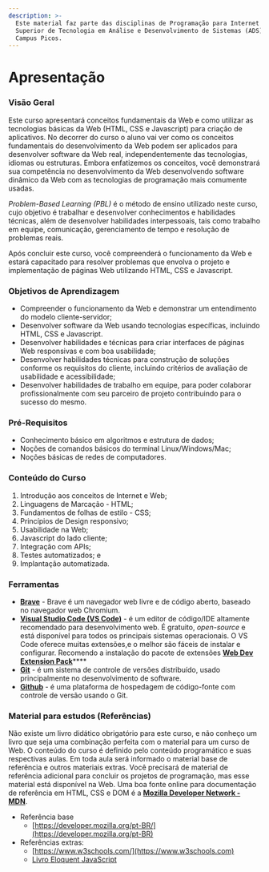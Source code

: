 ```yaml
---
description: >-
  Este material faz parte das disciplinas de Programação para Internet do Curso
  Superior de Tecnologia em Análise e Desenvolvimento de Sistemas (ADS) do IFPI
  Campus Picos.
---
```


# Apresentação

### Visão Geral

Este curso apresentará conceitos fundamentais da Web e como utilizar as tecnologias básicas da Web \(HTML, CSS e Javascript\) para criação de aplicativos. No decorrer do curso o aluno vai ver como os conceitos fundamentais do desenvolvimento da Web podem ser aplicados para desenvolver software da Web real, independentemente das tecnologias, idiomas ou estruturas. Embora enfatizemos os conceitos, você demonstrará sua competência no desenvolvimento da Web desenvolvendo software dinâmico da Web com as tecnologias de programação mais comumente usadas.

_Problem-Based Learning \(PBL\)_ é o método de ensino utilizado neste curso, cujo objetivo é trabalhar e desenvolver conhecimentos e habilidades técnicas, além de desenvolver habilidades interpessoais, tais como trabalho em equipe, comunicação, gerenciamento de tempo e resolução de problemas reais.

Após concluir este curso, você compreenderá o funcionamento da Web e estará capacitado para resolver problemas que envolva o projeto e implementação de páginas Web utilizando HTML, CSS e Javascript.

### Objetivos de Aprendizagem

* Compreender o funcionamento da Web e demonstrar um entendimento do modelo cliente-servidor;
* Desenvolver software da Web usando tecnologias específicas, incluindo HTML, CSS e Javascript.
* Desenvolver habilidades e técnicas para criar interfaces de páginas Web responsivas e com boa usabilidade;
* Desenvolver habilidades técnicas para construção de soluções conforme os requisitos do cliente, incluindo critérios de avaliação de usabilidade e acessibilidade;
* Desenvolver habilidades de trabalho em equipe, para poder colaborar profissionalmente com seu parceiro de projeto contribuindo para o sucesso do mesmo.

### Pré-Requisitos

* Conhecimento básico em algoritmos e estrutura de dados;
* Noções de comandos básicos do terminal Linux/Windows/Mac;
* Noções básicas de redes de computadores.

### Conteúdo do Curso

1. Introdução aos conceitos de Internet e Web;
2. Linguagens de Marcação - HTML;
3. Fundamentos de folhas de estilo - CSS;
4. Princípios de Design responsivo;
5. Usabilidade na Web;
6. Javascript do lado cliente;
7. Integração com APIs;
8. Testes automatizados; e
9. Implantação automatizada.

### Ferramentas

* [**Brave**](https://brave.com/) - Brave é um navegador web livre e de código aberto, baseado no navegador web Chromium.
* [**Visual Studio Code \(VS Code\)**](https://code.visualstudio.com/) - é um editor de código/IDE altamente recomendado para desenvolvimento web. É gratuito, _open-source_ e está disponível para todos os principais sistemas operacionais. O VS Code oferece muitas extensões,e o melhor são fáceis de instalar e configurar. Recomendo a instalação do pacote de extensões [**Web Dev Extension Pack**](https://marketplace.visualstudio.com/items?itemName=jesielviana.web-dev-extension-pack)\*\*\*\*
* [**Git**](https://git-scm.com/) - é um sistema de controle de versões distribuído, usado principalmente no desenvolvimento de software.
* [**Github**](https://github.com/) - é uma plataforma de hospedagem de código-fonte com controle de versão usando o Git.

### Material para estudos \(Referências\)

Não existe um livro didático obrigatório para este curso, e não conheço um livro que seja uma combinação perfeita com o material para um curso de Web. O conteúdo do curso é definido pelo conteúdo programático e suas respectivas aulas. Em toda aula será informado o material base de referência e outros materiais extras. Você precisará de material de referência adicional para concluir os projetos de programação, mas esse material está disponível na Web. Uma boa fonte online para documentação de referência em HTML, CSS e DOM é a [**Mozilla Developer Network - MDN**](https://developer.mozilla.org/pt-BR/).

* Referência base
  * [https://developer.mozilla.org/pt-BR/](https://developer.mozilla.org/pt-BR)
* Referências extras:
  * [https://www.w3schools.com/](https://www.w3schools.com)
  * [Livro Eloquent JavaScript](https://braziljs.github.io/eloquente-javascript/)

